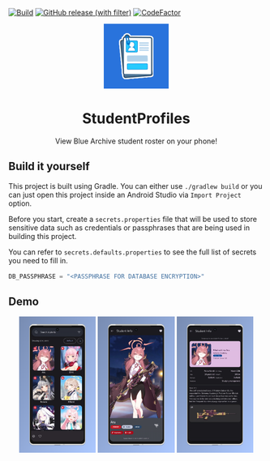 [![Build](https://github.com/alvarodwi/studentprofiles/actions/workflows/Build.yml/badge.svg)](https://github.com/alvarodwi/studentprofiles/actions/workflows/Build.yml)
[![GitHub release (with filter)](https://img.shields.io/github/v/release/alvarodwi/studentprofiles)](https://github.com/alvarodwi/studentprofiles/releases/latest)
[![CodeFactor](https://www.codefactor.io/repository/github/alvarodwi/studentprofiles/badge)](https://www.codefactor.io/repository/github/alvarodwi/studentprofiles)

<p align="center">
    <img src="app/src/main/ic_launcher-playstore.png" alt="Logo" width="128" height="128">
</p>
<h1 align="center">StudentProfiles</h1>
<p align="center">View Blue Archive student roster on your phone!</p>

## Build it yourself

This project is built using Gradle. You can either use `./gradlew build` or you can just open this project inside an Android Studio via `Import Project` option.

Before you start, create a `secrets.properties` file that will be used to store sensitive data such as credentials or passphrases that are being used in building this project.

You can refer to `secrets.defaults.properties` to see the full list of secrets you need to fill in.

```kotlin
DB_PASSPHRASE = "<PASSPHRASE FOR DATABASE ENCRYPTION>"
```

## Demo
<div align="center">
<img src="docs/images/1.png" width="30%" />
<img src="docs/images/3.png" width="30%" />
<img src="docs/images/2.png" width="30%" />
</div>
